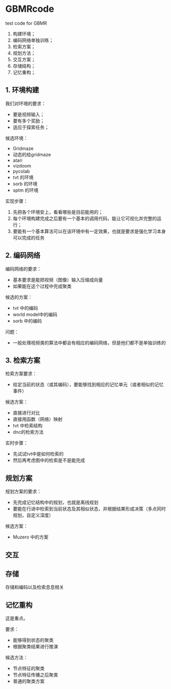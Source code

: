 # GBMRcode
test code for GBMR

1. 构建环境；
2. 编码网络单独训练；
3. 检索方案；
4. 规划方法；
5. 交互方案；
6. 存储结构；
7. 记忆重构；

## 1. 环境构建

我们对环境的要求：
+ 要是视频输入；
+ 要有多个奖励；
+ 适应于探索任务；

候选环境：
+ Gridmaze
+ 动态的给gridmaze
+ atari
+ vizdoom
+ pycolab
+ tvt 的环境
+ sorb 的环境
+ sptm 的环境


实现步骤：
1. 先把各个环境安上，看看哪些是目前能用的；
2. 每个环境构建完成之后要有一个基本的调用代码，能让它可视化并完整的运行；
3. 要能有一个基本算法可以在该环境中有一定效果，也就是要求是强化学习本身可以完成的任务

## 2. 编码网络

编码网络的要求：
+ 基本要求是能把视频（图像）输入压缩成向量
+ 如果能在这个过程中完成聚类

候选的方案：
+ tvt 中的编码
+ world model中的编码
+ sorb 中的编码

问题：
+ 一般处理视频类的算法中都会有相应的编码网络，但是他们都不是单独训练的

## 3. 检索方案

检索方案要求：

+ 给定当前的状态（或其编码），要能够找到相应的记忆单元（或者相似的记忆事件）

候选方案：

+ 直接进行对比
+ 直接用函数（网络）映射
+ tvt 中检索结构
+ dnc的检索方法

实时步骤：
+ 先试试tvt中是如何检索的
+ 然后再考虑图中的检索是不是能完成

## 规划方案

规划方案的要求：
+ 先完成记忆结构中的规划，也就是离线规划
+ 要能在行进中检索到当前状态及其相似状态，并根据结果形成决策（多点同时规划，自定义深度）

候选方案：
+ Muzero 中的方案

## 交互


## 存储 

存储和编码以及检索息息相关

## 记忆重构

这是重点。

要求：
+ 能够得到状态的聚类
+ 根据聚类结果进行推演

候选方法：
+ 节点特征的聚类
+ 节点特征传播之后聚类
+ 普通的聚类方案

